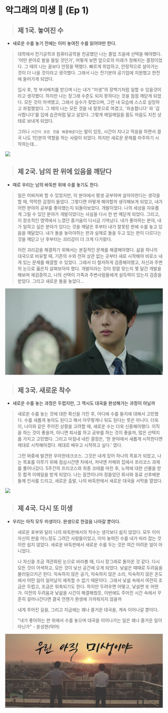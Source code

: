 
# 악그래의 미생 🐊 (Ep 1)


> ## 제 1국. 놓여진 수
- 새로운 수를 놓기 전에는 이미 놓여진 수를 읽어야만 한다.

> 대학에서 전기공학과 컴퓨터공학을 전공했던 나는 졸업 즈음에 선택을 해야했다.
> '어떤 분야로 발을 들일 것인가', 어떻게 보면 앞으로의 미래가 정해지는 결정이었다.
> 그 때의 나는 꿈보다 안정을 택했다. 빠르게 취업하고, 안정적으로 살아가는 것이 더 나을 것이라고 생각했다.
> 그래서 나는 전기분야 공기업에 지원했고 한전에 들어가게 되었다.
>
> 입사 후, 첫 부서배치를 받으며 나는 내가 "미생"의 장백기처럼 일할 수 있을것이라고 생각했다.
> 하지만 나는 장그래 수준도 되지 못하다는 것을 점점 깨닫게 되었다.
> 모든 것이 어색했고, 그래서 실수가 잦았으며, 그런 내 모습에 스스로 실망하고 좌절했었다.
> 그 때의 나는 모든 것을 내 잘못으로 여겼고, '죄송합니다' 와 '감사합니다'를 입에 습관처럼 달고 살았다.
> 그렇게 매일매일을 몸도 마음도 지친 상태로 보내게 되었다.
>
> 그러나 `시간이 모든 것을 해결해준다`는 말이 있듯, 시간이 지나고 적응을 하면서 결국 나도 1인분의 역할을 하는 사람이 되었다.
> 하지만 새로운 문제를 마주하기 시작하는데...

<img src="https://cphoto.asiae.co.kr/listimglink/1/2015020410265342120_1.jpg">


> ## 제 2국. 남의 판 위에 있음을 깨닫다
- 때로 우리는 남의 바둑판 위에 수를 놓기도 한다.

> 일은 어찌저찌 할 수 있었지만, 이 분야에서 평생 공부하며 살아야한다는 생각을 할 때, 막막한 감정이 들었다.
> 그렇다면 어떻게 해야할까 생각해보게 되었고, 내가 어떤 분야의 공부를 좋아했는지 되돌아보았다.
> 개발이었다. 나의 세상을 자유롭게 그릴 수 있던 분야가 개발이었다는 사실을 다시 한 번 깨닫게 되었다. 그리고, 이 창조적인 영역에서 느꼈던 즐거움이 다시금 기억났다.
> 내가 좋아하는 분야, 내가 일하고 싶은 분야가 있다는 것을 깨달은 후부터 내가 잘못된 판에 수를 놓고 있음을 깨달았다.
> 내가 돌을 놓아야하는 판과 실제로 돌을 두고 있는 판이 다르다는 것을 깨닫고 난 후부터는 괴리감이 더 크게 다가왔다.
> 
> 이런 괴리감을 해결하기 위해서는 본질적인 문제를 해결해야했다.
> 삶을 하나의 대국으로 비유할 때, 기존의 수와 전혀 상관 없는 곳부터 새로 시작해야 비로소 내게 있는 문제를 해결할 수 있었다.
> 그래서 더 철저하게 검증해야했고, 자신과 주변의 눈으로 옳은지 살펴보아야 했다. 
> 개발이라는 것이 정말 맞는지 몇 달간 개발을 해보며 재검증하고, 나의 선택이 가족과 주변사람들에게 설득력이 있는지 검증을 받았다.
> 그리고 새로운 돌을 놓았다...

<img src="./.idea/images/장그래.jpeg">

> ## 제 3국. 새로운 착수
- 새로운 수를 놓는 과정은 두렵지만, 그 역시도 대국을 완성해가는 과정이 아닐까

> 새로운 수를 놓는 것에 대한 확신을 가진 후, 어디에 수를 둘지에 대해서 고민했다.
> 수를 새롭게 놓아도 된다고 해서 아무렇게나 둬도 된다는 뜻은 아니다.
> 더욱이, 나이와 같은 주어진 상황을 고려할 때, 새로운 수는 더욱 신중해야했다.
> 이직을 하는 것이 좋을까, 아니면 퇴사를 하고 공부를 하는 것이 좋을까, 많은 선택지를 가지고 고민했다.
> 그리고 마침내 내린 결정은, '한 분야에서 새롭게 시작한다면 제대로 시작해야겠다. 제대로 배우고 시작하고 싶다.' 였다.
> 
> 그런 와중에 발견한 우아한테크코스. 그것은 내게 있어 하나의 목표가 되었고, 
> 나는 목표를 이루기 위해 점심시간엔 차에서, 저녁엔 카페와 집에서 프리코스 과제를 풀어나갔다.
> 5주간의 프리코스와 최종 코테를 마친 후, 노력에 대한 선물을 받듯 합격 이메일을 받게 되었다.
> 나는 잠깐이나마 정들었던 회사와 동료 선후배분들께 인사를 드리고, 새로운 출발, 나의 바둑판에서 새로운 대국을 서막을 열었다.

<img src="https://admin.tvbaduk.com/FileUpDown/news/%EC%B2%9C%EB%85%84%EC%88%98%EB%8B%B4_%EB%B0%94%EB%91%91%EB%8F%8C%20%EB%B3%B4%EC%9D%B4%EB%8A%94%20%EC%B0%A9%EC%88%98%20-%20%EB%B3%B5%EC%82%AC%EB%B3%B8.jpg">


> ## 제 4국. 다시 또 미생
- 우리는 아직 모두 미생이다. 완생으로 한걸음 나아갈 뿐이다.

> 새로운 포부와 달리 나의 바둑판에서의 착수는 생각보다 쉽지 않았다.
> 모두 이미 자신의 판을 어느정도 그려간 사람들이었고, 이미 놓여진 수를 내가 따라 잡는 것이란 쉽지 않았다.
> 새로운 바둑판에서 새로운 수를 두는 것은 여간 어려운 일이 아니었다. 
> 
> 나 자신을 조금 객관화된 눈으로 바라볼 때, 다시 장그래로 돌아온 것 같다.
> 다시 모든 것이 어색하고, 모든 것이 낯선 공간에 오게 되었다.
> 낯섦은 때때로 두려움을 불러일으키곤 한다. 
> 익숙하지 않은 공기, 익숙하지 않은 소리, 익숙하지 않은 온도에서 어떤 일이 일어날지 예측할 수 없기 때문이다.
> 그래서 낯섦 속에서 여전히 조금은 두렵고, 조금은 위축되기도 한다.
> 하지만 두려우면 어떻고, 낯설면 또 어떤가.
> 이전의 두려움과 낯섦을 시간이 해결해줬듯, 이번에도 주어진 시간 속에서 꾸준히 걸어나간다면 결국 언젠가 완생에 가까워지지 않을까
>
> 내게 주어진 길을, 그리고 지금에는 꽤나 즐거운 대국을, 계속 이어나갈 뿐이다.
> 
> "내가 좋아하는 판 위에서 수를 놓으며 대국을 이어나가는 일은 꽤나 즐거운 일이 아닌가" - 윤성현(악어)

<img src="./.idea/images/MI_SAENG.png">